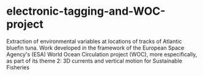 # electronic-tagging-and-WOC-project
Extraction of environmental variables at locations of tracks of Atlantic bluefin tuna. Work developed in the framework of the European Space Agency's (ESA) World Ocean Circulation project (WOC), more especifically, as part of its theme 2: 3D currents and vertical motion for Sustainable Fisheries 
